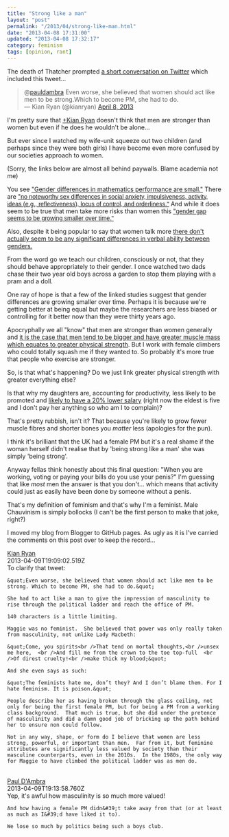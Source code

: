 ```yaml
---
title: "Strong like a man"
layout: "post"
permalink: "/2013/04/strong-like-man.html"
date: "2013-04-08 17:31:00"
updated: "2013-04-08 17:32:17"
category: feminism
tags: [opinion, rant]
---
```


The death of Thatcher prompted [a short conversation on Twitter](https://twitter.com/kianryan/status/321242678677356544) which included this tweet...

<div class="tweet-wrapper">
  <blockquote class="twitter-tweet">@<a href="https://twitter.com/pauldambra">pauldambra</a> Even worse, she believed that women should act like men to be strong.Which to become PM, she had to do.<br />— Kian Ryan (@kianryan) <a href="https://twitter.com/kianryan/status/321273502634237952">April 8, 2013</a></blockquote>
</div>
<!--more-->

I'm pretty sure that&nbsp;<a class="g-profile" href="http://plus.google.com/105522903013936389178" target="_blank">+Kian Ryan</a>&nbsp;doesn't think that men are stronger than women but even if he does he wouldn't be alone...

But ever since I watched my wife-unit squeeze out two children (and perhaps since they were both girls) I have become even more confused by our societies approach to women.

(Sorry, the links below are almost all behind paywalls. Blame academia not me)

You see ["Gender differences in mathematics performance are small."](https://www.ncbi.nlm.nih.gov/pubmed/2138794)&nbsp;There are ["<span style="font-family: Arial, Helvetica, sans-serif;">no noteworthy sex differences in social anxiety, impulsiveness, activity, ideas (e.g., reflectiveness), locus of control, and orderliness."</span>](http://psycnet.apa.org/index.cfm?fa=buy.optionToBuy&amp;uid=1995-09434-001)&nbsp;And while it does seem to be true that men take more risks than women this ["<span style="font-family: Arial, Helvetica, sans-serif;">gender gap seems to be growing smaller over time."</span>](http://psycnet.apa.org/index.cfm?fa=buy.optionToBuy&amp;uid=1999-13573-004)

Also, despite it being popular to say that women talk more [there don't actually seem to be any significant differences in verbal ability between genders.](http://psycnet.apa.org/index.cfm?fa=buy.optionToBuy&amp;uid=1988-35304-001)

From the word go we teach our children, consciously or not, that they should behave appropriately to their gender. I once watched two dads chase their two year old boys across a garden to stop them playing with a pram and a doll.

One ray of hope is that a few of the linked studies suggest that gender differences are growing smaller over time. Perhaps it is because we're getting better at being equal but maybe the researchers are less biased or controlling for it better now than they were thirty years ago.

Apocryphally we all "know" that men are stronger than women generally and [it is the case that men tend to be bigger and have greater muscle mass which equates to greater physical strength](http://jap.physiology.org/content/83/5/1581.full). But I work with female climbers who could totally squash me if they wanted to. So probably it's more true that people who exercise are stronger.

So, is that what's happening? Do we just link greater physical strength with greater&nbsp;everything&nbsp;else?

Is that why my daughters are, accounting for productivity, less likely to be promoted and [likely to have a 20% lower salary](http://onlinelibrary.wiley.com/doi/10.1111/j.1468-0084.2007.00483.x/abstract?deniedAccessCustomisedMessage=&amp;userIsAuthenticated=false) (right now the eldest is five and I don't pay her anything so who am I to complain)?

That's pretty rubbish, isn't it? That because you're likely to grow fewer muscle fibres and shorter bones you *matter* less (apologies for the pun).

I think it's brilliant that the UK had a female PM but it's a real shame if the woman herself didn't realise that by 'being strong like a man' she was simply 'being strong'.

Anyway fellas think honestly about this final question: "When you are working, voting or paying your bills do you use your penis?" I'm guessing that like *most* men the answer is that you don't... which means that activity could just as easily have been done by someone without a penis.

That's my definition of feminism and that's why I'm a feminist. Male Chauvinism is simply bollocks (I can't be the first person to make that joke, right?)<br /><script async="" charset="utf-8" src="//platform.twitter.com/widgets.js"></script>

<p>
  I moved my blog from Blogger to GitHub pages. As ugly as it is I've carried the comments on this post over to keep the record...
</p>
<div class="css-full-comments-content js-full-comments-content">
<div class="css-full-comment js-full-comment">
  <div class="css-comment-user-link js-comment-user-link">
  <a href="http://www.blogger.com/profile/17271704842214613548">
  <div class="css-comment-name js-comment-name">
    Kian Ryan
  </div>
  </a>
  <div class="css-comment-date js-comment-date">
    2013-04-09T19:09:02.519Z
  </div>
  </div>
  <div class="css-comment-content js-comment-content">
    To clarify that tweet:

    &quot;Even worse, she believed that women should act like men to be strong. Which to become PM, she had to do.&quot;

    She had to act like a man to give the impression of masculinity to rise through the political ladder and reach the office of PM.

    140 characters is a little limiting.

    Maggie was no feminist.  She believed that power was only really taken from masculinity, not unlike Lady Macbeth:

    &quot;Come, you spirits<br />That tend on mortal thoughts,<br />unsex me here,  <br />And fill me from the crown to the toe top-full  <br />Of direst cruelty!<br />make thick my blood;&quot;

    And she even says as such:

    &quot;The feminists hate me, don’t they? And I don’t blame them. For I hate feminism. It is poison.&quot;

    People describe her as having broken through the glass ceiling, not only for being the first female PM, but for being a PM from a working class background.  That much is true, but she did under the pretence of masculinity and did a damn good job of bricking up the path behind her to ensure non could follow.

    Not in any way, shape, or form do I believe that women are less strong, powerful, or important than men.  Far from it, but feminine attributes are significantly less valued by society than their masculine counterparts, even in the 2010s.  In the 1980s, the only way for Maggie to have climbed the political ladder was as men do.
  </div>
  <br/>
</div>
<div class="css-full-comment js-full-comment">
  <div class="css-comment-user-link js-comment-user-link">
  <a href="http://www.blogger.com/profile/12375383872348423793">
  <div class="css-comment-name js-comment-name">
    Paul D'Ambra
  </div>
  </a>
  <div class="css-comment-date js-comment-date">
    2013-04-09T19:13:58.760Z
  </div>
  </div>
  <div class="css-comment-content js-comment-content">
    Yep, it&#39;s awful how masculinity is so much more valued! 

    And how having a female PM didn&#39;t take away from that (or at least as much as I&#39;d have liked it to). 

    We lose so much by politics being such a boys club.
  </div>
  <br/>
</div>
</div>